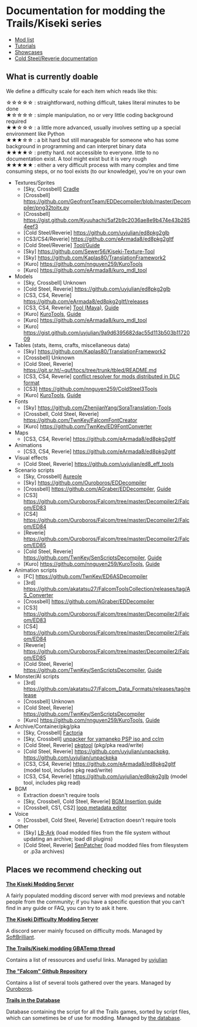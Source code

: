 # Documentation for modding the Trails/Kiseki series

- [Mod list](Released-Mods.md)
- [Tutorials](tutorials)
- [Showcases](Mod-Showcases.md)
- [Cold Steel/Reverie documentation](cold-steel)

## What is currently doable
We define a difficulty scale for each item which reads like this:

☆☆☆☆☆ : straightforward, nothing difficult, takes literal minutes to be done\
★☆☆☆☆ : simple manipulation, no or very little coding background required\
★★☆☆☆ : a little more advanced, usually involves setting up a special environment like Python\
★★★☆☆ : a bit hard but still manageable for someone who has some background in programming and can interpret binary data\
★★★★☆ : pretty hard. not accessible to everyone. little to no documentation exist. A tool might exist but it is very rough\
★★★★★ : either a very difficult process with many complex and time consuming steps, or no tool exists (to our knowledge), you're on your own

- Textures/Sprites
  - [Sky, Crossbell] [Cradle](https://github.com/Kyuuhachi/Aureole)
  - [Crossbell] https://github.com/GeofrontTeam/EDDecompiler/blob/master/Decompiler/png32toitx.py
  - [Crossbell] https://gist.github.com/Kyuuhachi/5af2b9c2036ae8e9b474e43b2854eef3
  - [Cold Steel/Reverie] https://github.com/uyjulian/ed8pkg2glb
  - [CS3/CS4/Reverie] https://github.com/eArmada8/ed8pkg2gltf
  - [Cold Steel/Reverie] [Tool/Guide](https://forums.dolphin-emu.org/Thread-custom-texture-tool-ps-v50-2?pid=482262#pid482262)
  - [Sky] https://github.com/Sewer56/Kiseki-Texture-Tool
  - [Sky] https://github.com/Kaplas80/TranslationFramework2
  - [Kuro] https://github.com/nnguyen259/KuroTools
  - [Kuro] https://github.com/eArmada8/kuro_mdl_tool
- Models
  - [Sky, Crossbell] Unknown
  - [Cold Steel, Reverie] https://github.com/uyjulian/ed8pkg2glb
  - [CS3, CS4, Reverie] https://github.com/eArmada8/ed8pkg2gltf/releases
  - [CS3, CS4, Reverie] [Tool (Maya)](https://github.com/Trails-Research-Group/Doc/releases/tag/v0.0), [Guide](tutorials/Import-custom-models-to-Cold-Steel-IV.md)
  - [Kuro] [KuroTools](https://github.com/nnguyen259/KuroTools), [Guide](tutorials/Import-custom-models-to-Kuro-no-Kiseki.md)
  - [Kuro] https://github.com/eArmada8/kuro_mdl_tool
  - [Kuro] https://gist.github.com/uyjulian/9a9d6395682dac55d113b503b1172009
- Tables (stats, items, crafts, miscellaneous data)
  - [Sky] https://github.com/Kaplas80/TranslationFramework2
  - [Crossbell] Unknown
  - [Cold Steel, Reverie] https://git.sr.ht/~quf/tocs/tree/trunk/tbled/README.md
  - [CS3, CS4, Reverie] [conflict resolver for mods distributed in DLC format](https://github.com/eArmada8/misc_kiseki/blob/main/dlc_tables/dlc_conflict_resolver.py)
  - [CS3] https://github.com/nnguyen259/ColdSteel3Tools
  - [Kuro] [KuroTools](https://github.com/nnguyen259/KuroTools), [Guide](https://docs.google.com/document/d/19ajbTZzda54i5xZWDLXOq0oOVQrhJYXU9rmgz3Ya3Bc/edit#heading=h.805f9xdpyhea)
- Fonts
  - [Sky] https://github.com/ZhenjianYang/SoraTranslation-Tools
  - [Crossbell, Cold Steel, Reverie] https://github.com/TwnKey/FalcomFontCreator
  - [Kuro] https://github.com/TwnKey/ED9FontConverter
- Maps
  - [CS3, CS4, Reverie] https://github.com/eArmada8/ed8pkg2gltf
- Animations
  - [CS3, CS4, Reverie] https://github.com/eArmada8/ed8pkg2gltf
- Visual effects
  - [Cold Steel, Reverie] https://github.com/uyjulian/ed8_eff_tools
- Scenario scripts
  - [Sky, Crossbell] [Aureole](https://github.com/Kyuuhachi/Aureole)
  - [Sky] https://github.com/Ouroboros/EDDecompiler
  - [Crossbell] https://github.com/AGraber/EDDecompiler, [Guide](https://docs.google.com/document/d/1Nflb-dBPLLl0yWwk3MJTo0UxNyRPZDgy5zPanSrtotM/edit)
  - [CS3] https://github.com/Ouroboros/Falcom/tree/master/Decompiler2/Falcom/ED83
  - [CS4] https://github.com/Ouroboros/Falcom/tree/master/Decompiler2/Falcom/ED84
  - [Reverie] https://github.com/Ouroboros/Falcom/tree/master/Decompiler2/Falcom/ED85
  - [Cold Steel, Reverie] https://github.com/TwnKey/SenScriptsDecompiler, [Guide](https://docs.google.com/document/d/1YVjFSkPsj9M0UgsI6_de4TSz35MeL_rGuhSQDtRTXxw/edit)
  - [Kuro] https://github.com/nnguyen259/KuroTools, [Guide](https://docs.google.com/document/d/19ajbTZzda54i5xZWDLXOq0oOVQrhJYXU9rmgz3Ya3Bc/edit?usp=sharing)
- Animation scripts
  - [FC] https://github.com/TwnKey/ED6ASDecompiler
  - [3rd] https://github.com/akatatsu27/FalcomToolsCollection/releases/tag/AS_Converter
  - [Crossbell] https://github.com/AGraber/EDDecompiler
  - [CS3] https://github.com/Ouroboros/Falcom/tree/master/Decompiler2/Falcom/ED83
  - [CS4] https://github.com/Ouroboros/Falcom/tree/master/Decompiler2/Falcom/ED84
  - [Reverie] https://github.com/Ouroboros/Falcom/tree/master/Decompiler2/Falcom/ED85
  - [Cold Steel, Reverie] https://github.com/TwnKey/SenScriptsDecompiler, [Guide](https://docs.google.com/document/d/1YVjFSkPsj9M0UgsI6_de4TSz35MeL_rGuhSQDtRTXxw/edit)
- Monster/AI scripts
  - [3rd] https://github.com/akatatsu27/Falcom_Data_Formats/releases/tag/release
  - [Crossbell] Unknown
  - [Cold Steel, Reverie] https://github.com/TwnKey/SenScriptsDecompiler
  - [Kuro] https://github.com/nnguyen259/KuroTools, [Guide](https://docs.google.com/document/d/1ofetrdRn3BY8GIqfnzWrutw9MnyNEfLYZ6NOgxZzg8A/edit)
- Archive/Container/pkg/pka
  - [Sky, Crossbell] [Factoria](https://github.com/Kyuuhachi/Aureole)
  - [Sky, Crossbell] [unpacker for yamaneko PSP iso and cclm](https://gist.github.com/uyjulian/b596c978da0c1031047e124eaf5d4f84)
  - [Cold Steel, Reverie] [pkgtool](https://git.sr.ht/~quf/tocs/tree/trunk/pkgtool/README.md) (pkg/pka read/write)
  - [Cold Steel, Reverie] https://github.com/uyjulian/unpackpkg, https://github.com/uyjulian/unpackpka
  - [CS3, CS4, Reverie] https://github.com/eArmada8/ed8pkg2gltf (model tool, includes pkg read/write)
  - [CS3, CS4, Reverie] https://github.com/uyjulian/ed8pkg2glb (model tool, includes pkg read)
- BGM
  - Extraction doesn't require tools
  - [Sky, Crossbell, Cold Steel, Reverie] [BGM Insertion guide](tutorials/Extract-and-replace-BGM.md)
  - [Crossbell, CS1, CS2] [loop metadata editor](https://git.sr.ht/~quf/trails-ost-tool)
- Voice
  - [Crossbell, Cold Steel, Reverie] Extraction doesn't require tools
- Other
  - [Sky] [LB-Ark](https://github.com/Aureole-Suite/LB-ARK) (load modded files from the file system without updating an archive; load dll plugins)
  - [Cold Steel, Reverie] [SenPatcher](https://github.com/AdmiralCurtiss/SenPatcher) (load modded files from filesystem or .p3a archives)


## Places we recommend checking out
**[The Kiseki Modding Server](https://discord.gg/wYkWS33NQt)**

A fairly populated modding discord server with mod previews and notable people from the community; if you have a specific question that you can't find in any guide or FAQ, you can try to ask it here.

**[The Kiseki Difficulty Modding Server](https://discord.gg/EHhzrFGaRp)**

A discord server mainly focused on difficulty mods. Managed by [SoftBrilliant](https://github.com/SoftBrilliant).

**[The Trails/Kiseki modding GBATemp thread](https://gbatemp.net/threads/trails-kiseki-modding.476713/)**

Contains a list of ressources and useful links. Managed by [uyjulian](https://github.com/uyjulian)

**[The "Falcom" Github Repository](https://github.com/Ouroboros/Falcom)**

Contains a list of several tools gathered over the years. Managed by [Ouroboros](https://github.com/Ouroboros).

**[Trails in the Database](https://trailsinthedatabase.com/)**

Database containing the script for all the Trails games, sorted by script files, which can sometimes be of use for modding. Managed by [the database](https://github.com/the-database).
